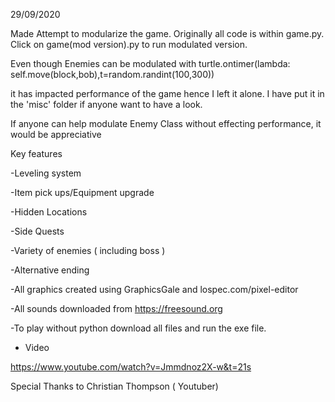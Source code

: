 
29/09/2020

Made Attempt to modularize the game. Originally all code is within game.py. Click on game(mod version).py to run modulated version. 

Even though Enemies can be modulated with  turtle.ontimer(lambda: self.move(block,bob),t=random.randint(100,300))

it has impacted performance of the game hence I left it alone. I have put it in the 'misc' folder if anyone want to have 
a look. 

If anyone can help modulate Enemy Class without effecting performance, it would be appreciative  

Key features

-Leveling system

-Item pick ups/Equipment upgrade

-Hidden Locations 

-Side Quests 

-Variety of enemies ( including boss ) 

-Alternative ending 


-All graphics created using GraphicsGale and lospec.com/pixel-editor

-All sounds downloaded from https://freesound.org

-To play without python download all files and run the exe file.

- Video

https://www.youtube.com/watch?v=Jmmdnoz2X-w&t=21s

Special Thanks to Christian Thompson ( Youtuber)

